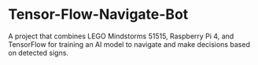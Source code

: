# Tensor-Flow-Navigate-Bot
A project that combines LEGO Mindstorms 51515, Raspberry Pi 4, and TensorFlow for training an AI model to navigate and make decisions based on detected signs.

